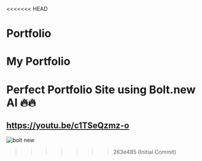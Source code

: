 <<<<<<< HEAD
# Portfolio
My Portfolio
=======
# Perfect Portfolio Site using Bolt.new AI 🔥🔥
## https://youtu.be/c1TSeQzmz-o

![bolt new](https://github.com/user-attachments/assets/0a4fe66d-51ab-4f60-8ce5-796fa037e63e)
>>>>>>> 263e485 (Initial Commit)
